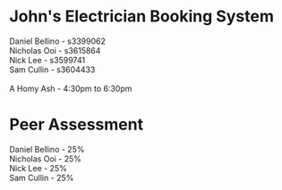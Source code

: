 # John's Electrician Booking System
Daniel Bellino - s3399062 <br/>
Nicholas Ooi - s3615864 <br/>
Nick Lee - s3599741 <br/>
Sam Cullin - s3604433 <br/>
<br/>
A Homy Ash - 4:30pm to 6:30pm
# Peer Assessment
Daniel Bellino - 25% <br/>
Nicholas Ooi - 25% <br/>
Nick Lee - 25% <br/>
Sam Cullin - 25% <br/>
